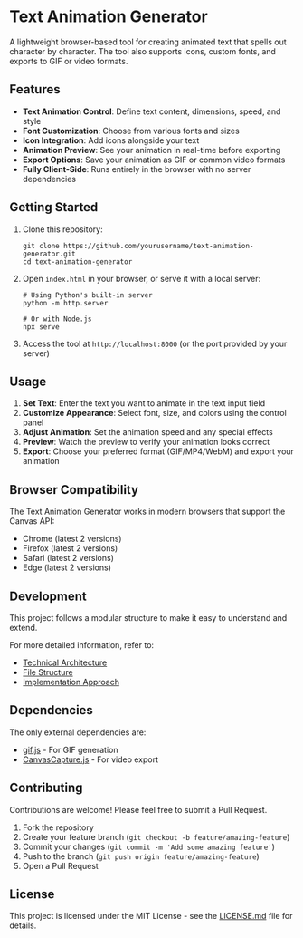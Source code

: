 # Text Animation Generator

A lightweight browser-based tool for creating animated text that spells out character by character. The tool also supports icons, custom fonts, and exports to GIF or video formats.

## Features

- **Text Animation Control**: Define text content, dimensions, speed, and style
- **Font Customization**: Choose from various fonts and sizes
- **Icon Integration**: Add icons alongside your text
- **Animation Preview**: See your animation in real-time before exporting
- **Export Options**: Save your animation as GIF or common video formats
- **Fully Client-Side**: Runs entirely in the browser with no server dependencies

## Getting Started

1. Clone this repository:
   ```
   git clone https://github.com/yourusername/text-animation-generator.git
   cd text-animation-generator
   ```

2. Open `index.html` in your browser, or serve it with a local server:
   ```
   # Using Python's built-in server
   python -m http.server
   
   # Or with Node.js
   npx serve
   ```

3. Access the tool at `http://localhost:8000` (or the port provided by your server)

## Usage

1. **Set Text**: Enter the text you want to animate in the text input field
2. **Customize Appearance**: Select font, size, and colors using the control panel
3. **Adjust Animation**: Set the animation speed and any special effects
4. **Preview**: Watch the preview to verify your animation looks correct
5. **Export**: Choose your preferred format (GIF/MP4/WebM) and export your animation

## Browser Compatibility

The Text Animation Generator works in modern browsers that support the Canvas API:

- Chrome (latest 2 versions)
- Firefox (latest 2 versions)
- Safari (latest 2 versions)
- Edge (latest 2 versions)

## Development

This project follows a modular structure to make it easy to understand and extend.

For more detailed information, refer to:
- [Technical Architecture](technical-architecture.md)
- [File Structure](file-structure.md)
- [Implementation Approach](implementation-approach.md)

## Dependencies

The only external dependencies are:

- [gif.js](https://github.com/jnordberg/gif.js) - For GIF generation
- [CanvasCapture.js](https://github.com/amandaghassaei/canvas-capture) - For video export

## Contributing

Contributions are welcome! Please feel free to submit a Pull Request.

1. Fork the repository
2. Create your feature branch (`git checkout -b feature/amazing-feature`)
3. Commit your changes (`git commit -m 'Add some amazing feature'`)
4. Push to the branch (`git push origin feature/amazing-feature`)
5. Open a Pull Request

## License

This project is licensed under the MIT License - see the [LICENSE.md](LICENSE.md) file for details. 
